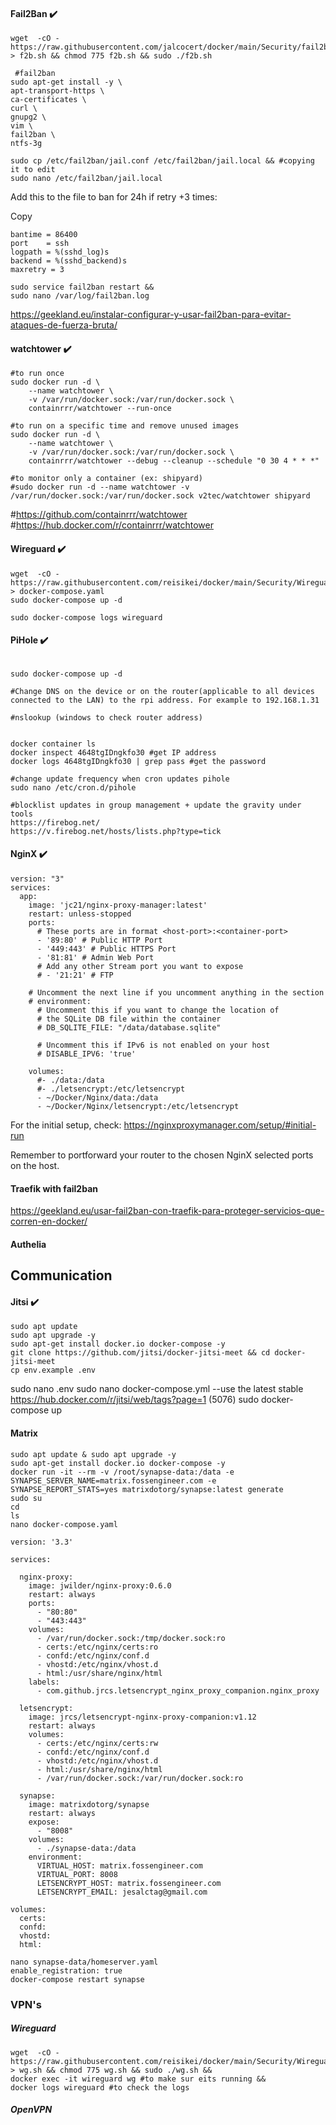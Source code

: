 #### Fail2Ban :heavy_check_mark:
```
wget  -cO - https://raw.githubusercontent.com/jalcocert/docker/main/Security/fail2ban > f2b.sh && chmod 775 f2b.sh && sudo ./f2b.sh
```

```
 #fail2ban
sudo apt-get install -y \
apt-transport-https \
ca-certificates \
curl \
gnupg2 \
vim \
fail2ban \
ntfs-3g
```

```
sudo cp /etc/fail2ban/jail.conf /etc/fail2ban/jail.local && #copying it to edit
sudo nano /etc/fail2ban/jail.local
```

Add this to the file to ban for 24h if retry +3 times:


Copy
```
bantime = 86400
port    = ssh
logpath = %(sshd_log)s
backend = %(sshd_backend)s
maxretry = 3
```
```
sudo service fail2ban restart &&
sudo nano /var/log/fail2ban.log
```

https://geekland.eu/instalar-configurar-y-usar-fail2ban-para-evitar-ataques-de-fuerza-bruta/



#### watchtower :heavy_check_mark:
```
#to run once
sudo docker run -d \
    --name watchtower \
    -v /var/run/docker.sock:/var/run/docker.sock \
    containrrr/watchtower --run-once 
    
#to run on a specific time and remove unused images    
sudo docker run -d \
    --name watchtower \
    -v /var/run/docker.sock:/var/run/docker.sock \
    containrrr/watchtower --debug --cleanup --schedule "0 30 4 * * *"
    
#to monitor only a container (ex: shipyard)
#sudo docker run -d --name watchtower -v /var/run/docker.sock:/var/run/docker.sock v2tec/watchtower shipyard
```
#https://github.com/containrrr/watchtower
#https://hub.docker.com/r/containrrr/watchtower

#### Wireguard :heavy_check_mark:

```
wget  -cO - https://raw.githubusercontent.com/reisikei/docker/main/Security/Wireguard_docker_compose.yaml > docker-compose.yaml
sudo docker-compose up -d

sudo docker-compose logs wireguard
```

#### PiHole :heavy_check_mark:

```

sudo docker-compose up -d   

#Change DNS on the device or on the router(applicable to all devices connected to the LAN) to the rpi address. For example to 192.168.1.31
    
#nslookup (windows to check router address)
    
  
docker container ls
docker inspect 4648tgIDngkfo30 #get IP address
docker logs 4648tgIDngkfo30 | grep pass #get the password 

#change update frequency when cron updates pihole
sudo nano /etc/cron.d/pihole

#blocklist updates in group management + update the gravity under tools
https://firebog.net/
https://v.firebog.net/hosts/lists.php?type=tick
```


#### NginX :heavy_check_mark:

```
version: "3"
services:
  app:
    image: 'jc21/nginx-proxy-manager:latest'
    restart: unless-stopped
    ports:
      # These ports are in format <host-port>:<container-port>
      - '89:80' # Public HTTP Port
      - '449:443' # Public HTTPS Port
      - '81:81' # Admin Web Port
      # Add any other Stream port you want to expose
      # - '21:21' # FTP

    # Uncomment the next line if you uncomment anything in the section
    # environment:
      # Uncomment this if you want to change the location of 
      # the SQLite DB file within the container
      # DB_SQLITE_FILE: "/data/database.sqlite"

      # Uncomment this if IPv6 is not enabled on your host
      # DISABLE_IPV6: 'true'

    volumes:
      #- ./data:/data
      #- ./letsencrypt:/etc/letsencrypt
      - ~/Docker/Nginx/data:/data
      - ~/Docker/Nginx/letsencrypt:/etc/letsencrypt
```

For the initial setup, check: https://nginxproxymanager.com/setup/#initial-run

Remember to portforward your router to the chosen NginX selected ports on the host.

#### Traefik with fail2ban
https://geekland.eu/usar-fail2ban-con-traefik-para-proteger-servicios-que-corren-en-docker/

#### Authelia



## Communication


#### Jitsi :heavy_check_mark:

```
sudo apt update 
sudo apt upgrade -y
sudo apt-get install docker.io docker-compose -y
git clone https://github.com/jitsi/docker-jitsi-meet && cd docker-jitsi-meet
cp env.example .env
```
sudo nano .env
sudo nano docker-compose.yml --use the latest stable https://hub.docker.com/r/jitsi/web/tags?page=1 (5076)
sudo docker-compose up

#### Matrix

```
sudo apt update & sudo apt upgrade -y 
sudo apt-get install docker.io docker-compose -y 
docker run -it --rm -v /root/synapse-data:/data -e SYNAPSE_SERVER_NAME=matrix.fossengineer.com -e SYNAPSE_REPORT_STATS=yes matrixdotorg/synapse:latest generate 
sudo su
cd
ls
nano docker-compose.yaml
```

```
version: '3.3'

services:

  nginx-proxy:
    image: jwilder/nginx-proxy:0.6.0
    restart: always
    ports:
      - "80:80"
      - "443:443"
    volumes:
      - /var/run/docker.sock:/tmp/docker.sock:ro
      - certs:/etc/nginx/certs:ro
      - confd:/etc/nginx/conf.d
      - vhostd:/etc/nginx/vhost.d
      - html:/usr/share/nginx/html
    labels:
      - com.github.jrcs.letsencrypt_nginx_proxy_companion.nginx_proxy

  letsencrypt:
    image: jrcs/letsencrypt-nginx-proxy-companion:v1.12
    restart: always
    volumes:
      - certs:/etc/nginx/certs:rw
      - confd:/etc/nginx/conf.d
      - vhostd:/etc/nginx/vhost.d
      - html:/usr/share/nginx/html
      - /var/run/docker.sock:/var/run/docker.sock:ro

  synapse:
    image: matrixdotorg/synapse
    restart: always
    expose:
      - "8008"
    volumes:
      - ./synapse-data:/data
    environment:
      VIRTUAL_HOST: matrix.fossengineer.com
      VIRTUAL_PORT: 8008
      LETSENCRYPT_HOST: matrix.fossengineer.com
      LETSENCRYPT_EMAIL: jesalctag@gmail.com

volumes:
  certs:
  confd:
  vhostd:
  html:
```
```
nano synapse-data/homeserver.yaml
enable_registration: true
docker-compose restart synapse
```


### VPN's

##### Wireguard
```
wget  -cO - https://raw.githubusercontent.com/reisikei/docker/main/Security/Wireguard > wg.sh && chmod 775 wg.sh && sudo ./wg.sh &&
docker exec -it wireguard wg #to make sur eits running &&
docker logs wireguard #to check the logs
```
##### OpenVPN




